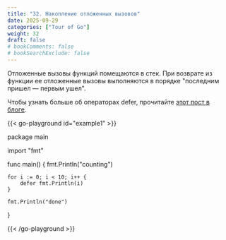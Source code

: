 ```yaml
---
title: "32. Накопление отложенных вызовов"
date: 2025-09-29
categories: ["Tour of Go"]
weight: 32
draft: false
# bookComments: false
# bookSearchExclude: false
---
```

Отложенные вызовы функций помещаются в стек. При возврате из функции ее отложенные вызовы выполняются в порядке "последним пришел — первым ушел".

Чтобы узнать больше об операторах defer, прочитайте [этот пост в блоге](https://go.dev/blog/defer-panic-and-recover).

{{< go-playground id="example1" >}}

package main

import "fmt"

func main() {
    fmt.Println("counting")

	for i := 0; i < 10; i++ {
		defer fmt.Println(i)
	}

	fmt.Println("done")
}


{{< /go-playground >}} 